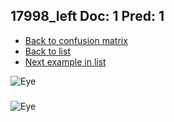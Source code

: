 ## 17998_left Doc: 1 Pred: 1
- [Back to confusion matrix](https://github.com/juliandewit/kaggle_retinopathy/blob/master/matrix.md)
- [Back to list](https://github.com/juliandewit/kaggle_retinopathy/blob/master/lists/11/list.md)
- [Next example in list](https://github.com/juliandewit/kaggle_retinopathy/blob/master/lists/11/18/18185_left.md)

![Eye](https://retinopaty.blob.core.windows.net/size1024/17998_left_1.jpeg)

### 

![Eye]()
